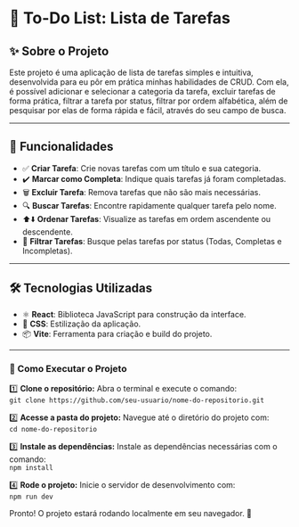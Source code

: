 # 📝 To-Do List: Lista de Tarefas

## ✨ Sobre o Projeto
Este projeto é uma aplicação de lista de tarefas simples e intuitiva, desenvolvida para eu pôr em prática minhas habilidades de CRUD. Com ela, é possível adicionar e selecionar a categoria da tarefa, excluir tarefas de forma prática, filtrar a tarefa por status, filtrar por ordem alfabética,
além de pesquisar por elas de forma rápida e fácil, através do seu campo de busca.

---

## 🚀 Funcionalidades
- ✅ **Criar Tarefa**: Crie novas tarefas com um título e sua categoria.
- ✔️ **Marcar como Completa**: Indique quais tarefas já foram completadas.
- 🗑️ **Excluir Tarefa**: Remova tarefas que não são mais necessárias.
- 🔍 **Buscar Tarefas**: Encontre rapidamente qualquer tarefa pelo nome. 
- ⬆️⬇️ **Ordenar Tarefas**: Visualize as tarefas em ordem ascendente ou descendente.
- 🧮 **Filtrar Tarefas**: Busque pelas tarefas por status (Todas, Completas e Incompletas).
  
---

## 🛠️ Tecnologias Utilizadas
- ⚛️ **React**: Biblioteca JavaScript para construção da interface.
- 🎨 **CSS**: Estilização da aplicação.
- 📦 **Vite**: Ferramenta para criação e build do projeto.

---

### 🚀 Como Executar o Projeto

1️⃣ **Clone o repositório:** Abra o terminal e execute o comando:  
`git clone https://github.com/seu-usuario/nome-do-repositorio.git`  

2️⃣ **Acesse a pasta do projeto:** Navegue até o diretório do projeto com:  
`cd nome-do-repositorio`  

3️⃣ **Instale as dependências:** Instale as dependências necessárias com o comando:  
`npm install`  

4️⃣ **Rode o projeto:** Inicie o servidor de desenvolvimento com:  
`npm run dev`  

Pronto! O projeto estará rodando localmente em seu navegador. 🚀


